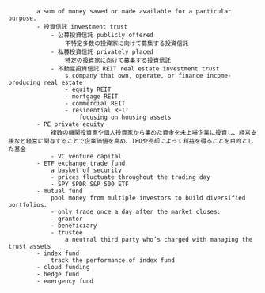 
            a sum of money saved or made available for a particular purpose.
            - 投資信託 investment trust
                - 公募投資信託 publicly offered
                    不特定多数の投資家に向けて募集する投資信託
                - 私募投資信託 privately placed
                    特定の投資家に向けて募集する投資信託
                - 不動産投資信託 REIT real estate investment trust
                    s company that own, operate, or finance income-producing real estate
                    - equity REIT
                    - mortgage REIT
                    - commercial REIT
                    - residential REIT
                        focusing on housing assets
            - PE private equity
                複数の機関投資家や個人投資家から集めた資金を未上場企業に投資し、経営支援など経営に関与することで企業価値を高め、IPOや売却によって利益を得ることを目的とした基金
                - VC venture capital
            - ETF exchange trade fund
                a basket of security
                - prices fluctuate throughout the trading day
                - SPY SPDR S&P 500 ETF
            - mutual fund
                pool money from multiple investors to build diversified portfolios. 
                - only trade once a day after the market closes.
                - grantor
                - beneficiary
                - trustee
                    a neutral third party who’s charged with managing the trust assets
            - index fund
                track the performance of index fund
            - cloud funding
            - hedge fund
            - emergency fund